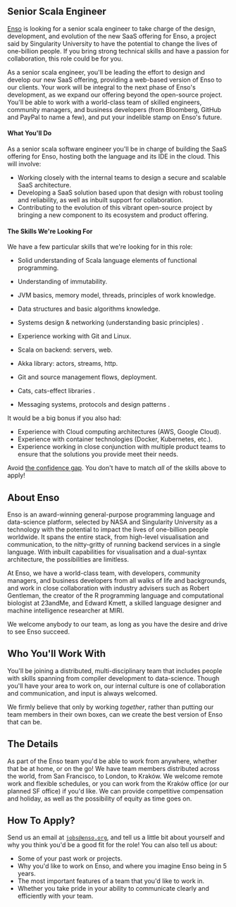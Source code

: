 ## Senior Scala Engineer
[Enso](https://enso.org) is looking for a senior scala engineer to take charge
of the design, development, and evolution of the new SaaS offering for Enso, a
project said by Singularity University to have the potential to change the lives
of one-billion people. If you bring strong technical skills and have a passion
for collaboration, this role could be for you.

As a senior scala engineer, you'll be leading the effort to design and
develop our new SaaS offering, providing a web-based version of Enso to our
clients. Your work will be integral to the next phase of Enso's development, as
we expand our offering beyond the open-source project. You'll be able to work
with a world-class team of skilled engineers, community managers, and business
developers (from Bloomberg, GitHub and PayPal to name a few), and put your
indelible stamp on Enso's future.

#### What You'll Do
As a senior scala software engineer you'll be in charge of building the SaaS
offering for Enso, hosting both the language and its IDE in the cloud.
This will involve:

- Working closely with the internal teams to design a secure and scalable SaaS
  architecture.
- Developing a SaaS solution based upon that design with robust tooling and
  reliability, as well as inbuilt support for collaboration.
- Contributing to the evolution of this vibrant open-source project by bringing
  a new component to its ecosystem and product offering.

#### The Skills We're Looking For
We have a few particular skills that we're looking for in this role:

- Solid understanding of Scala language elements of functional programming.
- Understanding of immutability.
- JVM basics, memory model, threads, principles of work knowledge.
- Data structures and basic algorithms knowledge.
- Systems design & networking (understanding basic principles) .

- Experience working with Git and Linux.
- Scala on backend: servers, web.
- Akka library: actors, streams, http.
- Git and source management flows, deployment.
- Cats, cats-effect libraries .
- Messaging systems, protocols and design patterns .

It would be a big bonus if you also had:

- Experience with Cloud computing architectures (AWS, Google Cloud).
- Experience with container technologies (Docker, Kubernetes, etc.).
- Experience working in close conjunction with multiple product teams to ensure
  that the solutions you provide meet their needs.

Avoid [the confidence gap](https://www.forbes.com/sites/womensmedia/2014/04/28/act-now-to-shrink-the-confidence-gap/).
You don't have to match _all_ of the skills above to apply!

## About Enso
Enso is an award-winning general-purpose programming language and data-science
platform, selected by NASA and Singularity University as a technology with the
potential to impact the lives of one-billion people worldwide. It spans the
entire stack, from high-level visualisation and communication, to the
nitty-gritty of running backend services in a single language. With inbuilt
capabilities for visualisation and a dual-syntax architecture, the possibilities
are limitless.

At Enso, we have a world-class team, with developers, community managers, and
business developers from all walks of life and backgrounds, and work in close
collaboration with industry advisers such as Robert Gentleman, the creator of
the R programming language and computational biologist at 23andMe, and Edward
Kmett, a skilled language designer and machine intelligence researcher at MIRI.

We welcome anybody to our team, as long as you have the desire and drive to see
Enso succeed.

## Who You'll Work With
You'll be joining a distributed, multi-disciplinary team that includes people
with skills spanning from compiler development to data-science. Though you'll
have your area to work on, our internal culture is one of collaboration and
communication, and input is always welcomed.

We firmly believe that only by working _together_, rather than putting our team
members in their own boxes, can we create the best version of Enso that can be.

## The Details
As part of the Enso team you'd be able to work from anywhere, whether that be at
home, or on the go! We have team members distributed across the world, from San
Francisco, to London, to Kraków. We welcome remote work and flexible schedules,
or you can work from the Kraków office (or our planned SF office) if you'd like.
We can provide competitive compensation and holiday, as well as the possibility
of equity as time goes on.

## How To Apply?
Send us an email at [`jobs@enso.org`](mailto:jobs@enso.org), and tell us a
little bit about yourself and why you think you'd be a good fit for the role!
You can also tell us about:

- Some of your past work or projects.
- Why you'd like to work on Enso, and where you imagine Enso being in 5 years.
- The most important features of a team that you'd like to work in.
- Whether you take pride in your ability to communicate clearly and efficiently
  with your team.
